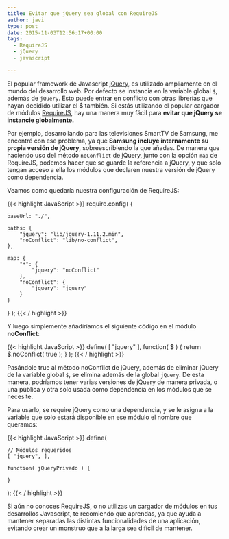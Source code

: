 ```yaml
---
title: Evitar que jQuery sea global con RequireJS
author: javi
type: post
date: 2015-11-03T12:56:17+00:00
tags:
  - RequireJS
  - jQuery
  - javascript

---
```

El popular framework de Javascript [jQuery][1], es utilizado ampliamente en el mundo del desarrollo web. Por defecto se instancia en la variable global `$`, además de `jQuery`. Esto puede entrar en conflicto con otras librerías que hayan decidido utilizar el $ también. Si estás utilizando el popular cargador de módulos [RequireJS][2], hay una manera muy fácil para **evitar que jQuery se instancie globalmente.**

Por ejemplo, desarrollando para las televisiones SmartTV de Samsung, me encontré con ese problema, ya que **Samsung incluye internamente su propia versión de jQuery**, sobreescribiendo la que añadas. De manera que haciendo uso del método `noConflict` de jQuery, junto con la opción `map` de RequireJS, podemos hacer que se guarde la referencia a jQuery, y que solo tengan acceso a ella los módulos que declaren nuestra versión de jQuery como dependencia.

Veamos como quedaría nuestra configuración de RequireJS:

{{< highlight JavaScript >}}
require.config( {

    baseUrl: "./",

    paths: {
        "jquery": "lib/jquery-1.11.2.min",
        "noConflict": "lib/no-conflict",
    },

    map: {
        "*": {
            "jquery": "noConflict"
        },
        "noConflict": {
            "jquery": "jquery"
        }
    }

} );
{{< / highlight >}}

Y luego simplemente añadiríamos el siguiente código en el módulo **noConflict**:

{{< highlight JavaScript >}}
define( [ "jquery" ], function( $ ) {
    return $.noConflict( true );
} );
{{< / highlight >}}

Pasándole true al método noConflict de jQuery, además de eliminar jQuery de la variable global `$`, se elimina además de la global `jQuery`. De esta manera, podríamos tener varias versiones de jQuery de manera privada, o una pública y otra solo usada como dependencia en los módulos que se necesite.

Para usarlo, se require jQuery como una dependencia, y se le asigna a la variable que solo estará disponible en ese módulo el nombre que queramos:

{{< highlight JavaScript >}}
define(

    // Módulos requeridos
    [ "jquery", ],

    function( jQueryPrivado ) {

    }
    
);
{{< / highlight >}}

Si aún no conoces RequireJS, o no utilizas un cargador de módulos en tus desarrollos Javascript, te recomiendo que aprendas, ya que ayuda a mantener separadas las distintas funcionalidades de una aplicación, evitando crear un monstruo que a la larga sea difícil de mantener.

[1]: https://jquery.com/ "jQuery"
[2]: http://requirejs.org/ "RequireJS"

